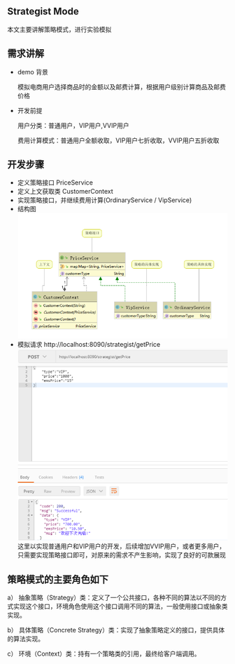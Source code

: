 ## Strategist Mode

本文主要讲解策略模式，进行实验模拟

##  需求讲解

- demo 背景

    模拟电商用户选择商品时的金额以及邮费计算，根据用户级别计算商品及邮费价格
    
- 开发前提
    
    用户分类：普通用户，VIP用户,VVIP用户
    
    费用计算模式：普通用户全额收取，VIP用户七折收取，VVIP用户五折收取
    
## 开发步骤

- 定义策略接口 PriceService
- 定义上文获取类 CustomerContext
- 实现策略接口，并继续费用计算(OrdinaryService / VipService)
- 结构图
![full stack developer tutorial](../doc/img/8.png)
- 模拟请求   http://localhost:8090/strategist/getPrice
![full stack developer tutorial](../doc/img/1.png)
这里以实现普通用户和VIP用户的开发，后续增加VVIP用户，或者更多用户，
只需要实现策略接口即可，对原来的需求不产生影响，实现了良好的可款展现

## 策略模式的主要角色如下
a） 抽象策略（Strategy）类：定义了一个公共接口，各种不同的算法以不同的方式实现这个接口，环境角色使用这个接口调用不同的算法，一般使用接口或抽象类实现。

b） 具体策略（Concrete Strategy）类：实现了抽象策略定义的接口，提供具体的算法实现。

c） 环境（Context）类：持有一个策略类的引用，最终给客户端调用。



